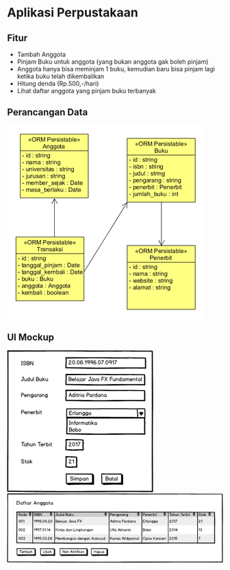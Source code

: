 # Aplikasi Perpustakaan

## Fitur

* Tambah Anggota
* Pinjam Buku untuk anggota (yang bukan anggota gak boleh pinjam)
* Anggota hanya bisa meminjam 1 buku, kemudian baru bisa pinjam lagi ketika buku telah dikembalikan
* Hitung denda (Rp.500,-/hari)
* Lihat daftar anggota yang pinjam buku terbanyak 

## Perancangan Data 

![Perancangan Data](/exports/class-diagram.png)

## UI Mockup

![UI Mockup](/exports/Form-Buku.png)
![UI Mockup](/exports/Daftar-Buku.png)